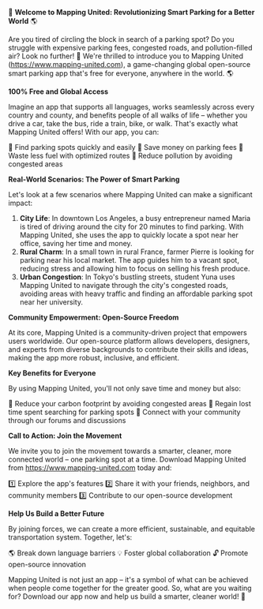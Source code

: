 🚀 **Welcome to Mapping United: Revolutionizing Smart Parking for a Better World** 🌎

Are you tired of circling the block in search of a parking spot? Do you struggle with expensive parking fees, congested roads, and pollution-filled air? Look no further! 🌟 We're thrilled to introduce you to Mapping United (https://www.mapping-united.com), a game-changing global open-source smart parking app that's free for everyone, anywhere in the world. 🌎

**100% Free and Global Access**

Imagine an app that supports all languages, works seamlessly across every country and county, and benefits people of all walks of life – whether you drive a car, take the bus, ride a train, bike, or walk. That's exactly what Mapping United offers! With our app, you can:

🔴 Find parking spots quickly and easily
💸 Save money on parking fees
🛫️ Waste less fuel with optimized routes
🌟 Reduce pollution by avoiding congested areas

**Real-World Scenarios: The Power of Smart Parking**

Let's look at a few scenarios where Mapping United can make a significant impact:

1. **City Life**: In downtown Los Angeles, a busy entrepreneur named Maria is tired of driving around the city for 20 minutes to find parking. With Mapping United, she uses the app to quickly locate a spot near her office, saving her time and money.
2. **Rural Charm**: In a small town in rural France, farmer Pierre is looking for parking near his local market. The app guides him to a vacant spot, reducing stress and allowing him to focus on selling his fresh produce.
3. **Urban Congestion**: In Tokyo's bustling streets, student Yuna uses Mapping United to navigate through the city's congested roads, avoiding areas with heavy traffic and finding an affordable parking spot near her university.

**Community Empowerment: Open-Source Freedom**

At its core, Mapping United is a community-driven project that empowers users worldwide. Our open-source platform allows developers, designers, and experts from diverse backgrounds to contribute their skills and ideas, making the app more robust, inclusive, and efficient.

**Key Benefits for Everyone**

By using Mapping United, you'll not only save time and money but also:

🌟 Reduce your carbon footprint by avoiding congested areas
💪 Regain lost time spent searching for parking spots
👥 Connect with your community through our forums and discussions

**Call to Action: Join the Movement**

We invite you to join the movement towards a smarter, cleaner, more connected world – one parking spot at a time. Download Mapping United from https://www.mapping-united.com today and:

1️⃣ Explore the app's features
2️⃣ Share it with your friends, neighbors, and community members
3️⃣ Contribute to our open-source development

**Help Us Build a Better Future**

By joining forces, we can create a more efficient, sustainable, and equitable transportation system. Together, let's:

🌎 Break down language barriers
💡 Foster global collaboration
🔓 Promote open-source innovation

Mapping United is not just an app – it's a symbol of what can be achieved when people come together for the greater good. So, what are you waiting for? Download our app now and help us build a smarter, cleaner world! 🌟